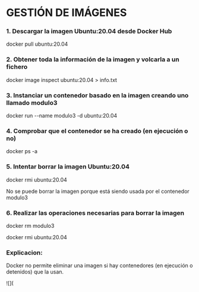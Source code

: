 # GESTIÓN DE IMÁGENES

### 1. Descargar la imagen Ubuntu:20.04 desde Docker Hub

docker pull ubuntu:20.04


### 2. Obtener toda la información de la imagen y volcarla a un fichero

docker image inspect ubuntu:20.04 > info.txt


### 3. Instanciar un contenedor basado en la imagen creando uno llamado modulo3

docker run --name modulo3 -d ubuntu:20.04


### 4. Comprobar que el contenedor se ha creado (en ejecución o no)

docker ps -a


### 5. Intentar borrar la imagen Ubuntu:20.04

docker rmi ubuntu:20.04

No se puede borrar la imagen porque está siendo usada por el contenedor modulo3



### 6. Realizar las operaciones necesarias para borrar la imagen

docker rm modulo3

docker rmi ubuntu:20.04


### Explicacion:

Docker no permite eliminar una imagen si hay contenedores (en ejecución o detenidos) que la usan. 



![](



